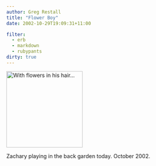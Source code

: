 ```yaml
---
author: Greg Restall
title: "Flower Boy"
date: 2002-10-29T19:09:31+11:00

filter:
  - erb
  - markdown
  - rubypants
dirty: true
---
```


<img src="https://consequently.org/images/FlowerBoy.jpg" width="200" height="200" alt="With flowers in his hair..." />
<p>Zachary playing in the back garden today.  October 2002.</p>
